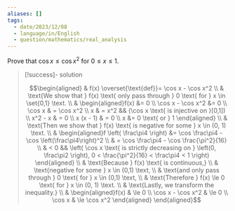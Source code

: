 ```yaml
---
aliases: []
tags:
  - date/2023/12/08
  - language/in/English
  - question/mathematics/real_analysis
---
```


Prove that $\cos x \le \cos x^2$ for $0 \le x \le 1$.

> [!success]- solution
>
> $$\begin{aligned}
> & f(x) \overset{\text{def}}= \cos x - \cos x^2 \\
> & \text{We show that } f(x) \text{ only pass through } 0 \text{ for } x \in \set{0,1} \text. \\
> & \begin{aligned}f(x) &= 0 \\
> \cos x - \cos x^2 &= 0 \\
> \cos x & = \cos x^2 \\
> x & = x^2 && (\cos x \text{ is injective on }[0,1]) \\
> x^2 - x & = 0 \\
> x (x - 1) & = 0 \\
> x &= 0 \text{ or } 1 \end{aligned} \\
> & \text{Then we show that } f(x) \text{ is negative for some } x \in (0, 1) \text. \\
> & \begin{aligned}f \left( \frac\pi4 \right) &= \cos \frac\pi4 - \cos \left(\frac\pi4\right)^2 \\
> & = \cos \frac\pi4 - \cos \frac{\pi^2}{16} \\
> & < 0 && \left( \cos x \text{ is strictly decreasing on } \left(0, \frac\pi2 \right), 0 < \frac{\pi^2}{16} < \frac\pi4 < 1 \right)
> \end{aligned} \\
> & \text{Because } f(x) \text{ is continuous,} \\
> & \text{negative for some } x \in (0,1) \text, \\
> & \text{and only pass through } 0 \text{ for } x \in (0,1) \text, \\
> & \text{Therefore } f(x) \le 0 \text{ for } x \in (0, 1) \text. \\
> & \text{Lastly, we transform the inequality.} \\
> & \begin{aligned}f(x) & \le 0 \\
> \cos x - \cos x^2 & \le 0 \\
> \cos x & \le \cos x^2 \end{aligned}
> \end{aligned}$$
